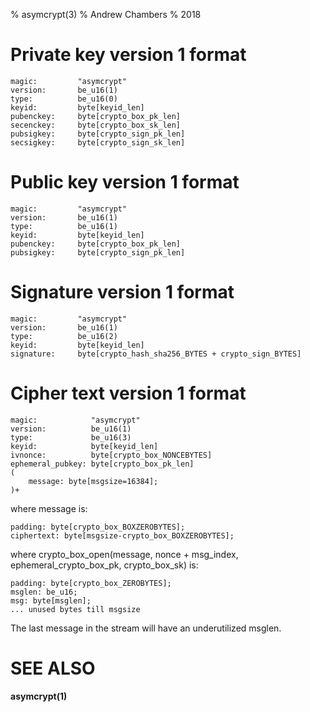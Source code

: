 % asymcrypt(3)
% Andrew Chambers
% 2018

# Private key version 1 format

```
magic:         "asymcrypt"
version:       be_u16(1)
type:          be_u16(0)
keyid:         byte[keyid_len]
pubenckey:     byte[crypto_box_pk_len]
secenckey:     byte[crypto_box_sk_len]
pubsigkey:     byte[crypto_sign_pk_len]
secsigkey:     byte[crypto_sign_sk_len]
```

# Public key version 1 format

```
magic:         "asymcrypt"
version:       be_u16(1)
type:          be_u16(1)
keyid:         byte[keyid_len]
pubenckey:     byte[crypto_box_pk_len]
pubsigkey:     byte[crypto_sign_pk_len]
```

# Signature version 1 format

```
magic:         "asymcrypt"
version:       be_u16(1)
type:          be_u16(2)
keyid:         byte[keyid_len]
signature:     byte[crypto_hash_sha256_BYTES + crypto_sign_BYTES]
```

# Cipher text version 1 format

```
magic:            "asymcrypt"
version:          be_u16(1)
type:             be_u16(3)
keyid:            byte[keyid_len]
ivnonce:          byte[crypto_box_NONCEBYTES]
ephemeral_pubkey: byte[crypto_box_pk_len]
(
	message: byte[msgsize=16384];
)+
```

where message is:

```
padding: byte[crypto_box_BOXZEROBYTES];
ciphertext: byte[msgsize-crypto_box_BOXZEROBYTES];
```

where crypto_box_open(message, nonce + msg_index, ephemeral_crypto_box_pk, crypto_box_sk) is:

```
padding: byte[crypto_box_ZEROBYTES];
msglen: be_u16;
msg: byte[msglen];
... unused bytes till msgsize
```

The last message in the stream will have an underutilized msglen.


# SEE ALSO

**asymcrypt(1)**
